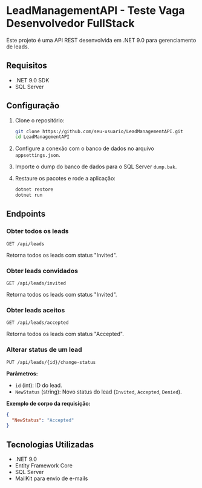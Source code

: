 # LeadManagementAPI - Teste Vaga Desenvolvedor FullStack

Este projeto é uma API REST desenvolvida em .NET 9.0 para gerenciamento de leads.

## Requisitos

- .NET 9.0 SDK
- SQL Server

## Configuração

1. Clone o repositório:

   ```sh
   git clone https://github.com/seu-usuario/LeadManagementAPI.git
   cd LeadManagementAPI
   ```

2. Configure a conexão com o banco de dados no arquivo `appsettings.json`.

3. Importe o dump do banco de dados para o SQL Server `dump.bak`.

4. Restaure os pacotes e rode a aplicação:
   ```sh
   dotnet restore
   dotnet run
   ```

## Endpoints

### Obter todos os leads

```http
GET /api/leads
```

Retorna todos os leads com status "Invited".

### Obter leads convidados

```http
GET /api/leads/invited
```

Retorna todos os leads com status "Invited".

### Obter leads aceitos

```http
GET /api/leads/accepted
```

Retorna todos os leads com status "Accepted".

### Alterar status de um lead

```http
PUT /api/leads/{id}/change-status
```

**Parâmetros:**

- `id` (int): ID do lead.
- `NewStatus` (string): Novo status do lead (`Invited`, `Accepted`, `Denied`).

**Exemplo de corpo da requisição:**

```json
{
  "NewStatus": "Accepted"
}
```

## Tecnologias Utilizadas

- .NET 9.0
- Entity Framework Core
- SQL Server
- MailKit para envio de e-mails
